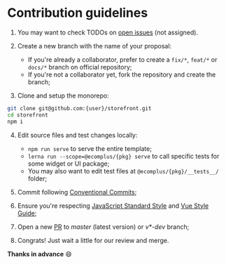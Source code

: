 # Contribution guidelines

1. You may want to check TODOs on [open issues](https://github.com/ecomplus/storefront/issues) (not assigned).

2. Create a new branch with the name of your proposal:
    - If you're already a collaborator, prefer to create a `fix/*`, `feat/*` or `docs/*` branch on official repository;
    - If you're not a collaborator yet, fork the repository and create the branch;

3. Clone and setup the monorepo:
```bash
git clone git@github.com:{user}/storefront.git
cd storefront
npm i
```

4. Edit source files and test changes locally:
    - `npm run serve` to serve the entire template;
    - `lerna run --scope=@ecomplus/{pkg} serve` to call specific tests for some widget or UI package;
    - You may also want to edit test files at `@ecomplus/{pkg}/__tests__/` folder;

5. Commit following [Conventional Commits](https://www.conventionalcommits.org/en/v1.0.0/);

6. Ensure you're respecting [JavaScript Standard Style](https://standardjs.com/) and [Vue Style Guide](https://vuejs.org/v2/style-guide/);

7. Open a new [PR](https://github.com/ecomplus/storefront/pulls) to _master_ (latest version) or _v*-dev_ branch;

8. Congrats! Just wait a little for our review and merge.

**Thanks in advance** :smile:
